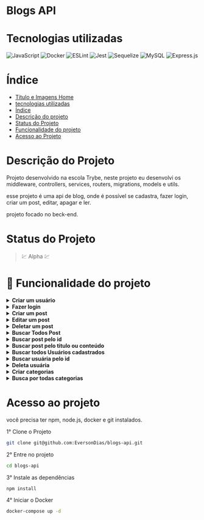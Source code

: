 # Blogs API

# Tecnologias utilizadas

![JavaScript](https://img.shields.io/badge/javascript-%23323330.svg?style=for-the-badge&logo=javascript&logoColor=%23F7DF1E)
![Docker](https://img.shields.io/badge/docker-%230db7ed.svg?style=for-the-badge&logo=docker&logoColor=white)
![ESLint](https://img.shields.io/badge/ESLint-4B3263?style=for-the-badge&logo=eslint&logoColor=white)
![Jest](https://img.shields.io/badge/-jest-%23C21325?style=for-the-badge&logo=jest&logoColor=white)
![Sequelize](https://img.shields.io/badge/Sequelize-52B0E7?style=for-the-badge&logo=Sequelize&logoColor=white)
![MySQL](https://img.shields.io/badge/mysql-%2300f.svg?style=for-the-badge&logo=mysql&logoColor=white)
![Express.js](https://img.shields.io/badge/express.js-%23404d59.svg?style=for-the-badge&logo=express&logoColor=%2361DAFB)

# Índice

* [Título e Imagens Home](#my-portfolio)
* [tecnologias utilizadas](#tecnologias-utilizadas)
* [Índice](#índice)
* [Descrição do projeto](#descrição-do-projeto)
* [Status do Projeto](#status-do-projeto)
* [Funcionalidade do projeto](#🔨-funcionalidade-do-projeto)
* [Acesso ao Projeto](#acesso-ao-projeto)

# Descrição do Projeto

Projeto desenvolvido na escola Trybe, neste projeto eu desenvolvi os middleware, controllers, services, routers, migrations, models e utils.

esse projeto é uma api de blog, onde é possível se cadastra, fazer login, criar um post, editar, apagar e ler.

projeto focado no beck-end.

# Status do Projeto

> 💹 Alpha 💹

# 🔨 Funcionalidade do projeto

<details>
<summary><strong>Criar um usuário</strong></summary>

Na rota http://localhost:3002/user method POST

corpo da requisição
```json
{
  "display_name": "SeuNomeAqui",
  "email": "seuEmailAqui@gmail.com",
  "password": "suaSenhaAqui",
  "image": "url da imagem"
}
```
A resposta vai ser um token com validade de 10 minutos
</details>
<details>
<summary><strong>Fazer login</strong></summary>

Na rota http://localhost:3002/login method POST

corpo da requisição
```json
{
  "email": "seuEmailAqui@gmail.com",
  "password": "suaSenhaAqui",
}
```
só é possível fazer login com usuário cadastrado
A resposta vai ser um token com validade de 10 minutos
</details>
<details>
<summary><strong>Criar um post</strong></summary>

Na rota http://localhost:3002/post method POST

corpo da requisição
```json
{
  "title": "Titulo do post",
  "content": "Conteúdo do post",
  "categoryIds": [1, 2] // id das categorias que tem ou foram criadas na tabela categories
}
```
só é possível se informa o token no headers da requisição e ele for valido.
</details>
<details>
<summary><strong>Editar um post</strong></summary>

Na rota http://localhost:3002/post method PUT

corpo da requisição
```json
{
  "title": "Novo titulo do post ou não",
  "content": "Novo Conteúdo do post ou não",
}
```
só é possível se informa o token no headers da requisição ele for valido e o post se do seu usuário,
</details>
<details>
<summary><strong>Deletar um post</strong></summary>

Na rota http://localhost:3002/post/id_Do_Post method DELETE

só é possível se informa o token no headers da requisição ele for valido e o post se do seu usuário,
</details>
<details>
<summary><strong>Buscar Todos Post</strong></summary>

Na rota http://localhost:3002/post method GET

só é possível se informa o token no headers da requisição ele for valido.
</details>
<details>
<summary><strong>Buscar post pelo id</strong></summary>

Na rota http://localhost:3002/post/id method GET

só é possível se informa o token no headers da requisição ele for valido
</details>
<details>
<summary><strong>Buscar post pelo titulo ou conteúdo</strong></summary>

Na rota http://localhost:3002/post/search?q="titulo_ou_conteúdo_buscado" method GET

só é possível se informa o token no headers da requisição ele for valido
</details>
<details>
<summary><strong>Buscar todos Usuários cadastrados</strong></summary>

Na rota http://localhost:3002/user method GET

só é possível se informa o token no headers da requisição ele for valido
</details>
<details>
<summary><strong>Buscar usuária pelo id</strong></summary>

Na rota http://localhost:3002/user/id_Do_Usuário method GET

só é possível se informa o token no headers da requisição ele for valido
</details>
<details>
<summary><strong>Deleta usuária</strong></summary>

Na rota http://localhost:3002/user/me method DELETE

só é possível se informa o token no headers da requisição ele for valido.

OBS: essa rota vai deleta o usuário que fez login.
</details>
<details>
<summary><strong>Criar categorias</strong></summary>

Na rota http://localhost:3002/categories method POST

```json
{
  "name": "Nome da categoria"
}
```
só é possível se informa o token no headers da requisição ele for valido.
</details>
<details>
<summary><strong>Busca por todas categorias</strong></summary>

Na rota http://localhost:3002/categories method GET

só é possível se informa o token no headers da requisição ele for valido.
</details>

# Acesso ao projeto

você precisa ter npm, node.js, docker e git instalados.

1° Clone o Projeto

```bash
git clone git@github.com:EversonDias/blogs-api.git 
```

2° Entre no projeto

```bash
cd blogs-api
```

3° Instale as dependências

```bash
npm install
```

4° Iniciar o Docker

```bash
docker-compose up -d
```